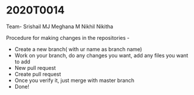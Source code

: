 # 2020T0014
Team-
Srishail MJ
Meghana M
Nikhil
Nikitha

Procedure for making changes in the repositories - 
- Create a new branch( with ur name as branch name)
- Work on your branch, do any changes you want, add any files you want to add
- New pull request
- Create pull request
- Once you verify it, just merge with master branch
- Done!
